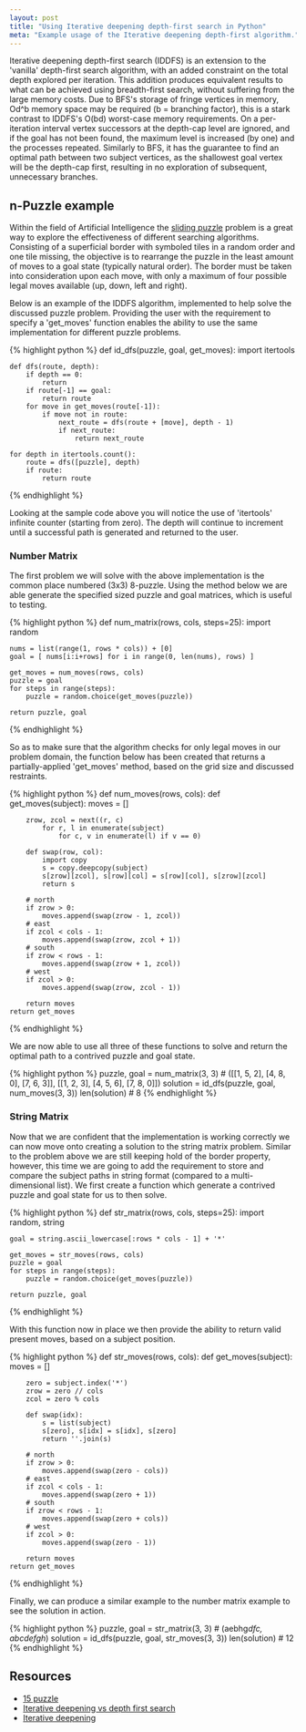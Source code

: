```yaml
---
layout: post
title: "Using Iterative deepening depth-first search in Python"
meta: "Example usage of the Iterative deepening depth-first algorithm."
---
```


Iterative deepening depth-first search (IDDFS) is an extension to the 'vanilla' depth-first search algorithm, with an added constraint on the total depth explored per iteration.
This addition produces equivalent results to what can be achieved using breadth-first search, without suffering from the large memory costs.
Due to BFS's storage of fringe vertices in memory, Od^b memory space may be required (b = branching factor), this is a stark contrast to IDDFS's O(bd) worst-case memory requirements.
On a per-iteration interval vertex successors at the depth-cap level are ignored, and if the goal has not been found, the maximum level is increased (by one) and the processes repeated.
Similarly to BFS, it has the guarantee to find an optimal path between two subject vertices, as the shallowest goal vertex will be the depth-cap first, resulting in no exploration of subsequent, unnecessary branches.
<!--more-->

## n-Puzzle example

Within the field of Artificial Intelligence the [sliding puzzle](http://en.wikipedia.org/wiki/15_puzzle) problem is a great way to explore the effectiveness of different searching algorithms.
Consisting of a superficial border with symboled tiles in a random order and one tile missing, the objective is to rearrange the puzzle in the least amount of moves to a goal state (typically natural order).
The border must be taken into consideration upon each move, with only a maximum of four possible legal moves available (up, down, left and right).

Below is an example of the IDDFS algorithm, implemented to help solve the discussed puzzle problem.
Providing the user with the requirement to specify a 'get_moves' function enables the ability to use the same implementation for different puzzle problems.

{% highlight python %}
def id_dfs(puzzle, goal, get_moves):
    import itertools

    def dfs(route, depth):
        if depth == 0:
            return
        if route[-1] == goal:
            return route
        for move in get_moves(route[-1]):
            if move not in route:
                next_route = dfs(route + [move], depth - 1)
                if next_route:
                    return next_route

    for depth in itertools.count():
        route = dfs([puzzle], depth)
        if route:
            return route
{% endhighlight %}

Looking at the sample code above you will notice the use of 'itertools' infinite counter (starting from zero).
The depth will continue to increment until a successful path is generated and returned to the user.

### Number Matrix

The first problem we will solve with the above implementation is the common place numbered (3x3) 8-puzzle.
Using the method below we are able generate the specified sized puzzle and goal matrices, which is useful to testing.

{% highlight python %}
def num_matrix(rows, cols, steps=25):
    import random

    nums = list(range(1, rows * cols)) + [0]
    goal = [ nums[i:i+rows] for i in range(0, len(nums), rows) ]

    get_moves = num_moves(rows, cols)
    puzzle = goal
    for steps in range(steps):
        puzzle = random.choice(get_moves(puzzle))

    return puzzle, goal
{% endhighlight %}

So as to make sure that the algorithm checks for only legal moves in our problem domain, the function below has been created that returns a partially-applied 'get_moves' method, based on the grid size and discussed restraints.

{% highlight python %}
def num_moves(rows, cols):
    def get_moves(subject):
        moves = []

        zrow, zcol = next((r, c)
            for r, l in enumerate(subject)
                for c, v in enumerate(l) if v == 0)

        def swap(row, col):
            import copy
            s = copy.deepcopy(subject)
            s[zrow][zcol], s[row][col] = s[row][col], s[zrow][zcol]
            return s

        # north
        if zrow > 0:
            moves.append(swap(zrow - 1, zcol))
        # east
        if zcol < cols - 1:
            moves.append(swap(zrow, zcol + 1))
        # south
        if zrow < rows - 1:
            moves.append(swap(zrow + 1, zcol))
        # west
        if zcol > 0:
            moves.append(swap(zrow, zcol - 1))

        return moves
    return get_moves
{% endhighlight %}

We are now able to use all three of these functions to solve and return the optimal path to a contrived puzzle and goal state.

{% highlight python %}
puzzle, goal = num_matrix(3, 3) # ([[1, 5, 2], [4, 8, 0], [7, 6, 3]], [[1, 2, 3], [4, 5, 6], [7, 8, 0]])
solution = id_dfs(puzzle, goal, num_moves(3, 3))
len(solution) # 8
{% endhighlight %}

### String Matrix

Now that we are confident that the implementation is working correctly we can now move onto creating a solution to the string matrix problem.
Similar to the problem above we are still keeping hold of the border property, however, this time we are going to add the requirement to store and compare the subject paths in string format (compared to a multi-dimensional list).
We first create a function which generate a contrived puzzle and goal state for us to then solve.

{% highlight python %}
def str_matrix(rows, cols, steps=25):
    import random, string

    goal = string.ascii_lowercase[:rows * cols - 1] + '*'

    get_moves = str_moves(rows, cols)
    puzzle = goal
    for steps in range(steps):
        puzzle = random.choice(get_moves(puzzle))

    return puzzle, goal
{% endhighlight %}

With this function now in place we then provide the ability to return valid present moves, based on a subject position.

{% highlight python %}
def str_moves(rows, cols):
    def get_moves(subject):
        moves = []

        zero = subject.index('*')
        zrow = zero // cols
        zcol = zero % cols

        def swap(idx):
            s = list(subject)
            s[zero], s[idx] = s[idx], s[zero]
            return ''.join(s)

        # north
        if zrow > 0:
            moves.append(swap(zero - cols))
        # east
        if zcol < cols - 1:
            moves.append(swap(zero + 1))
        # south
        if zrow < rows - 1:
            moves.append(swap(zero + cols))
        # west
        if zcol > 0:
            moves.append(swap(zero - 1))

        return moves
    return get_moves
{% endhighlight %}

Finally, we can produce a similar example to the number matrix example to see the solution in action.

{% highlight python %}
puzzle, goal = str_matrix(3, 3) # (aebhg*dfc, abcdefgh*)
solution = id_dfs(puzzle, goal, str_moves(3, 3))
len(solution) # 12
{% endhighlight %}

## Resources

- [15 puzzle](http://en.wikipedia.org/wiki/15_puzzle)
- [Iterative deepening vs depth first search](http://stackoverflow.com/questions/7395992/iterative-deepening-vs-depth-first-search)
- [Iterative deepening](http://www.stanford.edu/~msirota/soco/inter.html)